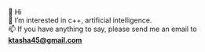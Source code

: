 👋 Hi  
👀 I’m interested in c++, artificial intelligence.  
📫 If you have anything to say, please send me an email to **ktasha45@gmail.com**

<!---
ktasha45/ktasha45 is a ✨ special ✨ repository because its `README.md` (this file) appears on your GitHub profile.
You can click the Preview link to take a look at your changes.
--->

